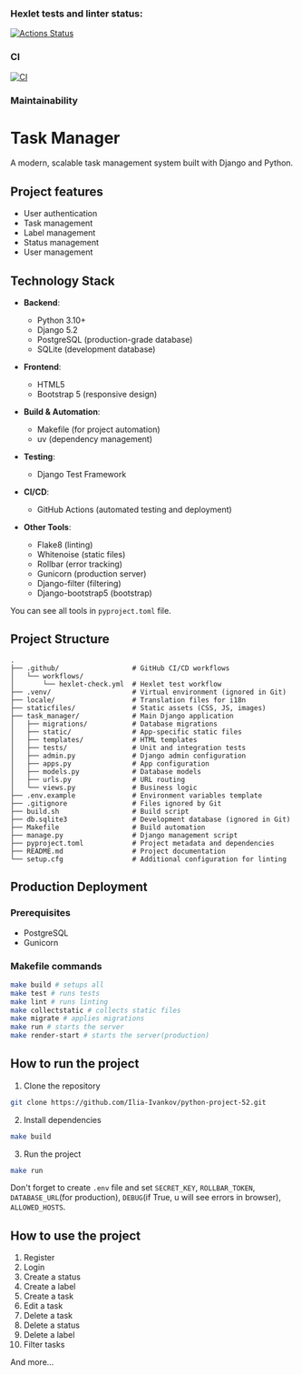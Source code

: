### Hexlet tests and linter status:
[![Actions Status](https://github.com/Ilia-Ivankov/python-project-52/actions/workflows/hexlet-check.yml/badge.svg)](https://github.com/Ilia-Ivankov/python-project-52/actions)
### CI
[![CI](https://github.com/Ilia-Ivankov/python-project-52/actions/workflows/CI.yml/badge.svg)](https://github.com/Ilia-Ivankov/python-project-52/actions/workflows/CI.yml)
### Maintainability

# Task Manager

A modern, scalable task management system built with Django and Python.

## Project features

- User authentication
- Task management
- Label management
- Status management
- User management

## Technology Stack

- **Backend**:
  - Python 3.10+
  - Django 5.2
  - PostgreSQL (production-grade database)
  - SQLite (development database)

- **Frontend**:
  - HTML5
  - Bootstrap 5 (responsive design)

- **Build & Automation**:
  - Makefile (for project automation)
  - uv (dependency management)

- **Testing**:
  - Django Test Framework

- **CI/CD**:
  - GitHub Actions (automated testing and deployment)

- **Other Tools**:
  - Flake8 (linting)
  - Whitenoise (static files)
  - Rollbar (error tracking)
  - Gunicorn (production server)
  - Django-filter (filtering)
  - Django-bootstrap5 (bootstrap)

You can see all tools in `pyproject.toml` file.

## Project Structure

```
.
├── .github/                  # GitHub CI/CD workflows
│   └── workflows/
│       └── hexlet-check.yml  # Hexlet test workflow
├── .venv/                    # Virtual environment (ignored in Git)
├── locale/                   # Translation files for i18n
├── staticfiles/              # Static assets (CSS, JS, images)
├── task_manager/             # Main Django application
│   ├── migrations/           # Database migrations
│   ├── static/               # App-specific static files
│   ├── templates/            # HTML templates
│   ├── tests/                # Unit and integration tests
│   ├── admin.py              # Django admin configuration
│   ├── apps.py               # App configuration
│   ├── models.py             # Database models
│   ├── urls.py               # URL routing
│   └── views.py              # Business logic
├── .env.example              # Environment variables template
├── .gitignore                # Files ignored by Git
├── build.sh                  # Build script
├── db.sqlite3                # Development database (ignored in Git)
├── Makefile                  # Build automation
├── manage.py                 # Django management script
├── pyproject.toml            # Project metadata and dependencies
├── README.md                 # Project documentation
└── setup.cfg                 # Additional configuration for linting
```

## Production Deployment

### Prerequisites
- PostgreSQL
- Gunicorn

### Makefile commands

```bash
make build # setups all
make test # runs tests
make lint # runs linting
make collectstatic # collects static files
make migrate # applies migrations
make run # starts the server
make render-start # starts the server(production)

```

## How to run the project

1. Clone the repository

```bash
git clone https://github.com/Ilia-Ivankov/python-project-52.git
```

2. Install dependencies

```bash
make build
```

3. Run the project

```bash
make run
```

Don't forget to create `.env` file and set `SECRET_KEY`, `ROLLBAR_TOKEN`, `DATABASE_URL`(for production), `DEBUG`(if True, u will see errors in browser), `ALLOWED_HOSTS`.

## How to use the project

1. Register
2. Login
3. Create a status
4. Create a label
5. Create a task
6. Edit a task
7. Delete a task
8. Delete a status
9. Delete a label
10. Filter tasks

And more...


